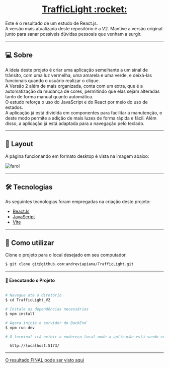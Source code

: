 <p align="center">
  <h1 align="center"><a href="https://tr4fficlight.netlify.app/">TrafficLight :rocket: </a></h1>
</p>


Este é o resultado de um estudo de React.js. <br>
A versão mais atualizada deste repositório é a V2. Mantive a versão original junto para sanar possíveis dúvidas pessoais que venham a surgir.

___

## 💻 Sobre
A ideia deste projeto é criar uma aplicação semelhante a um sinal de trânsito, com uma luz vermelha, uma amarela e uma verde, e deixá-las funcionais quando o usuário realizar o clique.<br>
A Versão 2 além de mais organizada, conta com um extra, que é a automatização da mudança de cores, permitindo que elas sejam alteradas tanto de forma manual quanto automática.<br>
O estudo reforça o uso do JavaScript e do React por meio do uso de estados.<br>
A aplicação já está dividida em componentes para facilitar a manutenção, e deste modo permite a adição de mais luzes de forma rápida e fácil. Além disso, a aplicação já está adaptada para a navegação pelo teclado.

___

## 🎨 Layout
A página funcionando em formato desktop é vista na imagem abaixo:

![farol](https://user-images.githubusercontent.com/106932234/210561083-21350017-69e2-431b-b05b-879299b6bb5e.gif)

___

## 🛠 Tecnologias

As seguintes tecnologias foram empregadas na criação deste projeto:

- [ReactJs](https://reactjs.org)
- [JavaScript](https://developer.mozilla.org/pt-BR/docs/Web/JavaScript)
- [Vite](https://vitejs.dev/)

___

## 🚀 Como utilizar

Clone o projeto para o local desejado em seu computador.

```bash
$ git clone git@github.com:andreviapiana/TrafficLight.git
```
___

#### 🚧 Executando o Projeto
```bash

# Navegue até o diretório
$ cd TrafficLight_V2

# Instale as dependências necessárias
$ npm install

# Agora inicie o servidor do BackEnd
$ npm run dev

# O terminal irá exibir o endereço local onde a aplicação está sendo executada. Basta digitar o mesmo endereço em seu navegador preferido. O endereço usado na criação do projeto foi este:

  http://localhost:5173/
```

___


[O resultado FINAL pode ser visto aqui](https://tr4fficlight.netlify.app/)

